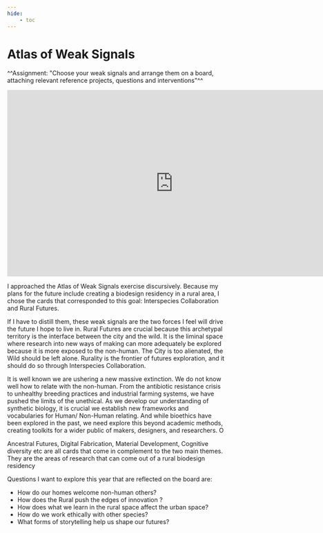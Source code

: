 ```yaml
---
hide:
    - toc
---
```


# Atlas of Weak Signals

^^Assignment: "Choose your weak signals and arrange them on a board, attaching relevant reference projects, questions and  interventions"^^



<iframe width="768" height="432" src="https://miro.com/app/live-embed/uXjVPOilaV8=/?moveToViewport=1571,-1113,1977,1319&embedId=657727160746" frameborder="0" scrolling="no" allowfullscreen></iframe>

I approached the Atlas of Weak Signals exercise discursively. Because my plans for the future include creating a biodesign residency in a rural area, I chose the cards that corresponded to this goal: Interspecies Collaboration and Rural Futures.

If I have to distill them, these weak signals are the two forces I feel will drive the future I hope to live in. Rural Futures are crucial because this archetypal territory is the interface between the city and the wild. It is the liminal space where research into new ways of making can more adequately be explored because it is more exposed to the non-human. The City is too alienated, the Wild should be left alone. Rurality is the frontier of futures exploration, and it should do so through Interspecies Collaboration.  

It is well known we are ushering a new massive extinction. We do not know well how to relate with the non-human. From the antibiotic resistance crisis to unhealthy breeding practices and industrial farming systems, we have pushed the limits of the unethical. As we develop our understanding of synthetic biology, it is crucial we establish new frameworks and vocabularies for Human/ Non-Human relating. And while bioethics have been explored in the past, we need explore this beyond academic methods, creating toolkits for a wider public of makers, designers, and researchers. O

Ancestral Futures, Digital Fabrication, Material Development, Cognitive diversity etc are all cards that come in complement to the two main themes. They are the areas of research that can come out of a rural biodesign residency

Questions I want to explore this year that are reflected on the board are:

- How do our homes welcome  non-human others?
- How does the Rural push the edges of innovation ?
- How does what we learn in the rural space affect the urban space?
- How do we work ethically with other species?
- What forms of storytelling help us shape our futures?
